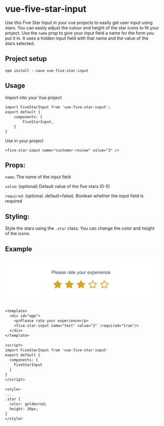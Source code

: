 # vue-five-star-input
Use this Five Star Input in your vue projects to easily get user input using stars. You can easily adjust the colour and height of the star icons to fit your project. Use the `name` prop to give your input field a name for the form you put it in. It uses a hidden input field with that name and the value of the stars selected.
## Project setup
```
npm install --save vue-five-star-input
```

## Usage
Import into your Vue project
```
import FiveStarInput from 'vue-five-star-input';
export default { 
    components: {
        FiveStarInput,
    }
}
```
Use in your project
```
<five-star-input name="customer-review" value="3" />
```

##  Props:
`name`: The name of the input field

`value`: (optional) Default value of the five stars (0-5)

`required`: (optional. default=false). Boolean whether the input field is required

## Styling:
Style the stars using the `.star` class. You can change the color and height of the icons.

## Example
![image of five star input asking for a review](https://github.com/marlieer/vue-five-star-input/blob/main/FivestarInput.png?raw=true)
```
<template>
  <div id="app">
    <p>Please rate your experience</p> 
    <five-star-input name="test" value="3" :required="true"/>
  </div>
</template>

<script>
import FiveStarInput from 'vue-five-star-input'
export default {
  components: {
    FiveStarInput
  }
}
</script>

<style>
...
.star {
  color: goldenrod;
  height: 30px;
}
</style>

```